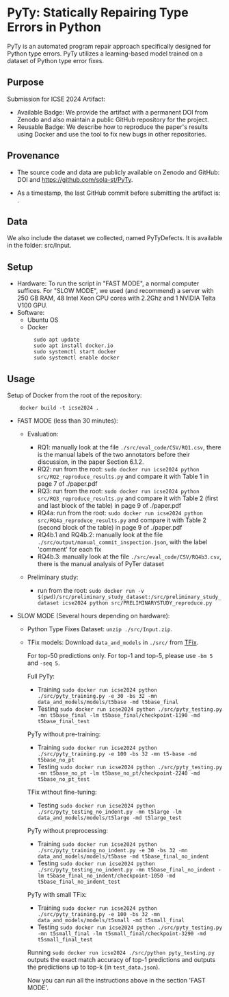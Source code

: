 # PyTy: Statically Repairing Type Errors in Python
PyTy is an automated program repair approach specifically designed for Python type errors. PyTy utilizes a learning-based model trained on a dataset of Python type error fixes.

## Purpose
Submission for ICSE 2024 Artifact:
- Available Badge: We provide the artifact with a permanent DOI from Zenodo and also maintain a public GitHub repository for the project.
- Reusable Badge: We describe how to reproduce the paper's results using Docker and use the tool to fix new bugs in other repositories.

## Provenance
- The source code and data are publicly available on Zenodo and GitHub: DOI and https://github.com/sola-st/PyTy.

- As a timestamp, the last GitHub commit before submitting the artifact is: .

## Data
We also include the dataset we collected, named PyTyDefects. It is available in the folder: src/Input.

## Setup
- Hardware: To run the script in "FAST MODE", a normal computer suffices. For "SLOW MODE", we used (and recommend) a server with 250 GB RAM, 48 Intel Xeon CPU cores with 2.2Ghz and 1 NVIDIA Telta V100 GPU.
- Software: 
  - Ubuntu OS 
  - Docker
    ```
      sudo apt update
      sudo apt install docker.io
      sudo systemctl start docker
      sudo systemctl enable docker
    ```

## Usage
Setup of Docker from the root of the repository:
  ```
      docker build -t icse2024 .
  ```

- FAST MODE (less than 30 minutes):

  - Evaluation:
    - RQ1: manually look at the file `./src/eval_code/CSV/RQ1.csv`, there is the manual labels of the two annotators before their discussion, in the paper Section 6.1.2.
    - RQ2: run from the root: `sudo docker run icse2024 python src/RQ2_reproduce_results.py` and compare it with Table 1 in page 7 of ./paper.pdf
    - RQ3: run from the root: `sudo docker run icse2024 python src/RQ3_reproduce_results.py` and compare it with Table 2 (first and last block of the table) in page 9 of ./paper.pdf
    - RQ4a: run from the root: `sudo docker run icse2024 python src/RQ4a_reproduce_results.py` and compare it with Table 2 (second block of the table) in page 9 of ./paper.pdf
    - RQ4b.1 and RQ4b.2: manually look at the file `./src/output/manual_commit_inspection.json`, with the label 'comment' for each fix
    - RQ4b.3: manually look at the file `./src/eval_code/CSV/RQ4b3.csv`, there is the manual analysis of PyTer dataset

  
  - Preliminary study:
    - run from the root: `sudo docker run -v $(pwd)/src/preliminary_study_dataset:/src/preliminary_study_dataset icse2024 python src/PRELIMINARYSTUDY_reproduce.py`


- SLOW MODE (Several hours depending on hardware):
  - Python Type Fixes Dataset: `unzip ./src/Input.zip`.
  - TFix models: Download `data_and_models` in `./src/` from [TFix](https://github.com/eth-sri/TFix).

    For top-50 predictions only. For top-1 and top-5, please use `-bm 5` and `-seq 5`.

    Full PyTy:
    - Training
      `sudo docker run icse2024 python ./src/pyty_training.py -e 30 -bs 32 -mn data_and_models/models/t5base -md t5base_final`
    - Testing
      `sudo docker run icse2024 python ./src/pyty_testing.py -mn t5base_final -lm t5base_final/checkpoint-1190 -md t5base_final_test`

    PyTy without pre-training:
    - Training
    `sudo docker run icse2024 python ./src/pyty_training.py -e 100 -bs 32 -mn t5-base -md t5base_no_pt`
    - Testing
    `sudo docker run icse2024 python ./src/pyty_testing.py -mn t5base_no_pt -lm t5base_no_pt/checkpoint-2240 -md t5base_no_pt_test`

    TFix without fine-tuning:
    - Testing
    `sudo docker run icse2024 python ./src/pyty_testing_no_indent.py -mn t5large -lm data_and_models/models/t5large -md t5large_test`

    PyTy without preprocessing:
    - Training
    `sudo docker run icse2024 python ./src/pyty_training_no_indent.py -e 30 -bs 32 -mn data_and_models/models/t5base -md t5base_final_no_indent`
    - Testing
    `sudo docker run icse2024 python ./src/pyty_testing_no_indent.py -mn t5base_final_no_indent -lm t5base_final_no_indent/checkpoint-1050 -md t5base_final_no_indent_test`

    PyTy with small TFix:
    - Training
    `sudo docker run icse2024 python ./src/pyty_training.py -e 100 -bs 32 -mn data_and_models/models/t5small -md t5small_final`
    - Testing
    `sudo docker run icse2024 python ./src/pyty_testing.py -mn t5small_final -lm t5small_final/checkpoint-3290 -md t5small_final_test`

    Running `sudo docker run icse2024 ./src/python pyty_testing.py` outputs the exact match accuracy of top-1 predictions and outputs the predictions up to top-k (in `test_data.json`).

    Now you can run all the instructions above in the section 'FAST MODE'.
